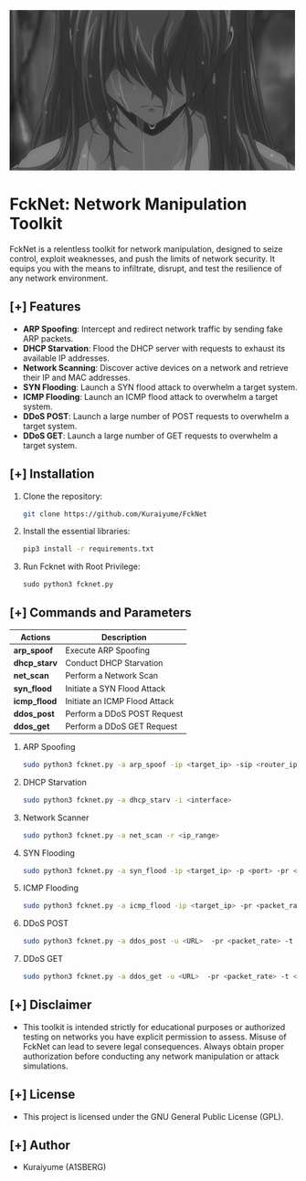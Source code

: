 ![GIF](https://github.com/Kuraiyume/FckNet/blob/main/fckpeople.gif)

# FckNet: Network Manipulation Toolkit

FckNet is a relentless toolkit for network manipulation, designed to seize control, exploit weaknesses, and push the limits of network security. It equips you with the means to infiltrate, disrupt, and test the resilience of any network environment.

## [+] Features

- **ARP Spoofing**: Intercept and redirect network traffic by sending fake ARP packets.
- **DHCP Starvation**: Flood the DHCP server with requests to exhaust its available IP addresses.
- **Network Scanning**: Discover active devices on a network and retrieve their IP and MAC addresses.
- **SYN Flooding**: Launch a SYN flood attack to overwhelm a target system.
- **ICMP Flooding**: Launch an ICMP flood attack to overwhelm a target system.
- **DDoS POST**: Launch a large number of POST requests to overwhelm a target system.
- **DDoS GET**: Launch a large number of GET requests to overwhelm a target system.

## [+] Installation

1. Clone the repository:
   ```bash
   git clone https://github.com/Kuraiyume/FckNet
   ```

2. Install the essential libraries:
   ```bash
   pip3 install -r requirements.txt
   ```
   
3. Run Fcknet with Root Privilege:
   ```
   sudo python3 fcknet.py
   ```

## [+] Commands and Parameters

   | Actions       | Description                               |
   |---------------|-------------------------------------------|
   | **arp_spoof** | Execute ARP Spoofing                      |
   | **dhcp_starv**| Conduct DHCP Starvation                   |
   | **net_scan**  | Perform a Network Scan                    |
   | **syn_flood** | Initiate a SYN Flood Attack               |
   | **icmp_flood**| Initiate an ICMP Flood Attack             |
   | **ddos_post** | Perform a DDoS POST Request               |
   | **ddos_get**  | Perform a DDoS GET Request                |

1. ARP Spoofing
   ```bash
   sudo python3 fcknet.py -a arp_spoof -ip <target_ip> -sip <router_ip>
   ```

2. DHCP Starvation
   ```bash
   sudo python3 fcknet.py -a dhcp_starv -i <interface>
   ```

3. Network Scanner
   ```bash
   sudo python3 fcknet.py -a net_scan -r <ip_range>
   ```

4. SYN Flooding
   ```bash
   sudo python3 fcknet.py -a syn_flood -ip <target_ip> -p <port> -pr <packet_rate> -t <threads> -d <duration>
   ```

5. ICMP Flooding
   ```bash
   sudo python3 fcknet.py -a icmp_flood -ip <target_ip> -pr <packet_rate> - t <threads> -d <duration>
   ```

6. DDoS POST
   ```bash
   sudo python3 fcknet.py -a ddos_post -u <URL>  -pr <packet_rate> -t <threads> -d <duration> -psize <packet_size>
   ```

7. DDoS GET
   ```bash
   sudo python3 fcknet.py -a ddos_get -u <URL>  -pr <packet_rate> -t <threads> -d <duration>
   ```

## [+] Disclaimer
- This toolkit is intended strictly for educational purposes or authorized testing on networks you have explicit permission to assess. Misuse of FckNet can lead to severe legal consequences. Always obtain proper authorization before conducting any network manipulation or attack simulations.

## [+] License
- This project is licensed under the GNU General Public License (GPL).

## [+] Author
- Kuraiyume (A1SBERG)


